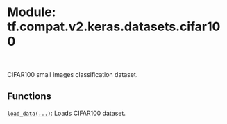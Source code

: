 <div itemscope itemtype="http://developers.google.com/ReferenceObject">
<meta itemprop="name" content="tf.compat.v2.keras.datasets.cifar100" />
<meta itemprop="path" content="Stable" />
</div>

# Module: tf.compat.v2.keras.datasets.cifar100


<table class="tfo-notebook-buttons tfo-api" align="left">
</table>



CIFAR100 small images classification dataset.



## Functions

[`load_data(...)`](../../../../../tf/keras/datasets/cifar100/load_data.md): Loads CIFAR100 dataset.



